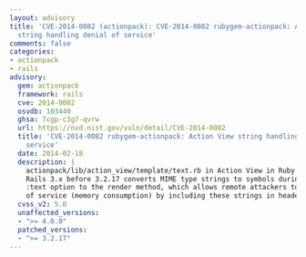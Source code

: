 ```yaml
---
layout: advisory
title: 'CVE-2014-0082 (actionpack): CVE-2014-0082 rubygem-actionpack: Action View
  string handling denial of service'
comments: false
categories:
- actionpack
- rails
advisory:
  gem: actionpack
  framework: rails
  cve: 2014-0082
  osvdb: 103440
  ghsa: 7cgp-c3g7-qvrw
  url: https://nvd.nist.gov/vuln/detail/CVE-2014-0082
  title: 'CVE-2014-0082 rubygem-actionpack: Action View string handling denial of
    service'
  date: 2014-02-18
  description: |
    actionpack/lib/action_view/template/text.rb in Action View in Ruby on
    Rails 3.x before 3.2.17 converts MIME type strings to symbols during use of the
    :text option to the render method, which allows remote attackers to cause a denial
    of service (memory consumption) by including these strings in headers.
  cvss_v2: 5.0
  unaffected_versions:
  - ">= 4.0.0"
  patched_versions:
  - ">= 3.2.17"
---
```

